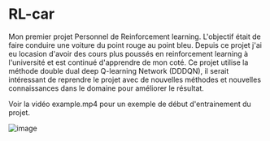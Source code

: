 # RL-car
Mon premier projet Personnel de Reinforcement learning.
L'objectif était de faire conduire une voiture du point rouge au point bleu.
Depuis ce projet j'ai eu locasion d'avoir des cours plus poussés en reinforcement learning à l'université et est continué d'apprendre de mon coté.
Ce projet utilise la méthode double dual deep Q-learning Network (DDDQN), il serait intéressant de reprendre le projet avec de nouvelles méthodes et nouvelles connaissances dans le domaine pour améliorer le résultat. 

Voir la vidéo example.mp4 pour un exemple de début d'entrainement du projet. 

![image](https://user-images.githubusercontent.com/40719576/229764188-b6571709-e5f1-4ee7-8e21-1d3e8ac5b0ed.png)
